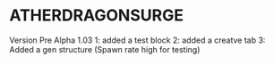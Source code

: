 # ATHERDRAGONSURGE
Version Pre Alpha 1.03
1: added a test block
2: added a creatve tab 
3: Added a gen structure (Spawn rate high for testing)
